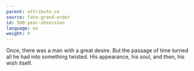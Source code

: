 ```yaml
---
parent: attribute.ce
source: fate-grand-order
id: 500-year-obsession
language: en
weight: 0
---
```


Once, there was a man with a great desire.
But the passage of time turned all he had into something twisted.
His appearance, his soul, and then, his wish itself.
